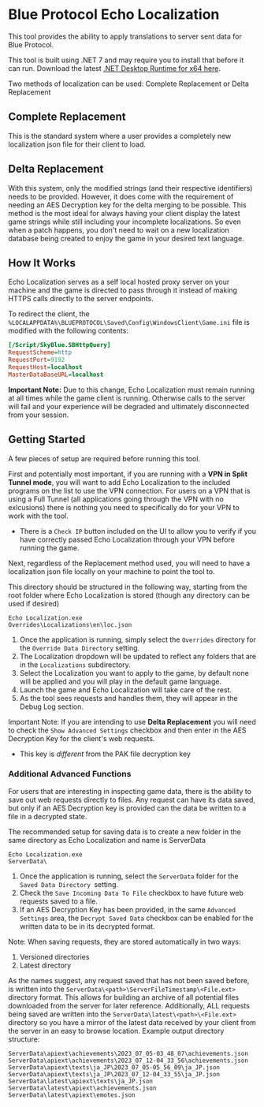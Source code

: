# Blue Protocol Echo Localization

This tool provides the ability to apply translations to server sent data for Blue Protocol.

This tool is built using .NET 7 and may require you to install that before it can run. Download the latest [.NET Desktop Runtime for x64 here](https://dotnet.microsoft.com/en-us/download/dotnet/7.0).

Two methods of localization can be used: Complete Replacement or Delta Replacement

## Complete Replacement

This is the standard system where a user provides a completely new localization json file for their client to load.

## Delta Replacement

With this system, only the modified strings (and their respective identifiers) needs to be provided. However, it does come with the requirement of needing an AES Decryption key for the delta merging to be possible. This method is the most ideal for always having your client display the latest game strings while still including your incomplete localizations. So even when a patch happens, you don't need to wait on a new localization database being created to enjoy the game in your desired text language.

## How It Works

Echo Localization serves as a self local hosted proxy server on your machine and the game is directed to pass through it instead of making HTTPS calls directly to the server endpoints.

To redirect the client, the `%LOCALAPPDATA%\BLUEPROTOCOL\Saved\Config\WindowsClient\Game.ini` file is modified with the following contents:
```ini
[/Script/SkyBlue.SBHttpQuery]
RequestScheme=http
RequestPort=9192
RequestHost=localhost
MasterDataBaseURL=localhost
```

**Important Note:** Due to this change, Echo Localization must remain running at all times while the game client is running. Otherwise calls to the server will fail and your experience will be degraded and ultimately disconnected from your session.

## Getting Started

A few pieces of setup are required before running this tool.

First and potentially most important, if you are running with a **VPN in Split Tunnel mode**, you will want to add Echo Localization to the included programs on the list to use the VPN connection. For users on a VPN that is using a Full Tunnel (all applications going through the VPN with no exlcusions) there is nothing you need to specifically do for your VPN to work with the tool.
* There is a `Check IP` button included on the UI to allow you to verify if you have correctly passed Echo Localization through your VPN before running the game.

Next, regardless of the Replacement method used, you will need to have a localization json file locally on your machine to point the tool to.

This directory should be structured in the following way, starting from the root folder where Echo Localization is stored (though any directory can be used if desired)
```
Echo Localization.exe
Overrides\Localizations\en\loc.json
```
1. Once the application is running, simply select the `Overrides` directory for the `Override Data Directory` setting.
2. The Localization dropdown will be updated to reflect any folders that are in the `Localizations` subdirectory.
3. Select the Localization you want to apply to the game, by default none will be applied and you will play in the default game language.
4. Launch the game and Echo Localization will take care of the rest.
5. As the tool sees requests and handles them, they will appear in the Debug Log section.

Important Note: If you are intending to use **Delta Replacement** you will need to check the `Show Advanced Settings` checkbox and then enter in the AES Decryption Key for the client's web requests.
* This key is _different_ from the PAK file decryption key

### Additional Advanced Functions

For users that are interesting in inspecting game data, there is the ability to save out web requests directly to files. Any request can have its data saved, but only if an AES Decryption key is provided can the data be written to a file in a decrypted state.

The recommended setup for saving data is to create a new folder in the same directory as Echo Localization and name is ServerData
```
Echo Localization.exe
ServerData\
```
1. Once the application is running, select the `ServerData` folder for the `Saved Data Directory `setting.
2. Check the `Save Incoming Data To File` checkbox to have future web requests saved to a file.
3. If an AES Decryption Key has been provided, in the same `Advanced Settings` area, the `Decrypt Saved Data` checkbox can be enabled for the written data to be in its decrypted format.

Note: When saving requests, they are stored automatically in two ways:
1. Versioned directories
2. Latest directory

As the names suggest, any request saved that has not been saved before, is written into the `ServerData\<path>\ServerFileTimestamp\<File.ext>` directory format. This allows for building an archive of all potential files downloaded from the server for later reference. Additionally, ALL requests being saved are written into the `ServerData\latest\<path>\<File.ext>` directory so you have a mirror of the latest data received by your client from the server in an easy to browse location.
Example output directory structure:
```
ServerData\apiext\achievements\2023_07_05-03_48_07\achievements.json
ServerData\apiext\achievements\2023_07_12-04_33_56\achievements.json
ServerData\apiext\texts\ja_JP\2023_07_05-05_56_09\ja_JP.json
ServerData\apiext\texts\ja_JP\2023_07_12-04_33_55\ja_JP.json
ServerData\latest\apiext\texts\ja_JP.json
ServerData\latest\apiext\achievements.json
ServerData\latest\apiext\emotes.json
```
